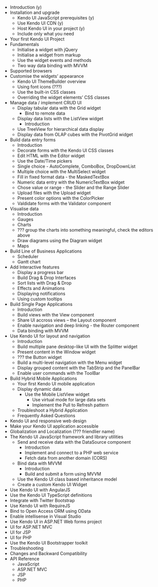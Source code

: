 * Introduction (y)
* Installation and upgrade
  * Kendo UI JavaScript prerequisites (y)
  * Use Kendo UI CDN (y)
  * Host Kendo UI in your project (y)
  * Include only what you need
* Your first Kendo UI Project
* Fundamentals
  * Initialise a widget with jQuery
  * Initialise a widget from markup
  * Use the widget events and methods
  * Two way data binding with MVVM
* Supported browsers
* Customise the widgets’ appearance
  * Kendo UI ThemeBuilder overview
  * Using font icons (???)
  * Use the built-in CSS classes
  * Overriding the widget elements’ CSS classes
* Manage data / implement CRUD UI
  * Display tabular data with the Grid widget
     * Bind to remote data
  * Display data lists with the ListView widget
     * Introduction
  * Use TreeView for hierarchical data display
  * Display data from OLAP cubes with the PivotGrid widget
* Build data entry forms
  * Introduction
  * Decorate forms with the Kendo UI CSS classes
  * Edit HTML with the Editor widget
  * Use the Date/Time pickers
  * Single choice - AutoComplete, ComboBox, DropDownList
  * Multiple choice with the MultiSelect widget
  * Fill in fixed format data - the MaskedTextBox
  * Numeric data entry with the NumericTextBox widget
  * Chose value or range - the Slider and the Range Slider
  * Upload files with the Upload widget
  * Present color options with the ColorPicker
  * Valdidate forms with the Validator component
* Visualise data
  * Introduction
  * Gauges
  * Charts
  * ??? group the charts into something meaningful, check the editors above
  * Draw diagrams using the Diagram widget
  * Maps
* Build Line of Business Applications
  * Scheduler
  * Gantt chart
* Add Interactive features
  * Display a progress bar
  * Build Drag & Drop Interfaces
  * Sort lists with Drag & Drop
  * Effects and Animations
  * Displaying notifications
  * Using custom tooltips
* Build Single Page Applications
  * Introduction
  * Build views with the View component
  * Share UI accross views – the Layout component
  * Enable navigation and deep linking - the Router component
  * Data binding with MVVM
* Use Kendo UI for layout and navigation
  * Introduction
  * Build multiple pane desktop-like UI with the Splitter widget
  * Present content in the Window widget
  * ??? the Button widget
  * Build a multi-level navigation with the Menu widget
  * Display grouped content with the TabStrip and the PanelBar
  * Enable user commands with the ToolBar
* Build Hybrid Mobile Applications
  * Your first Kendo UI mobile application
  * Display dynamic data
     * Use the Mobile ListView widget
        * Use virtual mode for large data sets
        * Implement the Pull to Refresh pattern
  * Troubleshoot a Hybrid Application
  * Frequently Asked Questions
* Kendo UI and responsive web design
* Make your Kendo UI application accessible
* Globalization and Localization (??? friendlier name)
* The Kendo UI JavaScript framework and library utilities
  * Send and receive data with the DataSource component
     * Introduction
     * Implement and connect to a PHP web service
     * Fetch data from another domain (CORS)
  * Bind data with MVVM
     * Introduction
     * Build and submit a form using MVVM
  * Use the Kendo UI class based inheritance model
  * Create a custom Kendo UI Widget
* Use Kendo UI with AngularJS
* Use the Kendo UI TypeScript definitions
* Integrate with Twitter Bootstrap
* Use Kendo UI with RequireJS
* Bind to Open Access ORM using OData
* Enable intellisense in Visual Studio
* Use Kendo UI in ASP.NET Web forms project
* UI for ASP.NET MVC
* UI for JSP
* UI for PHP
* Use the Kendo UI Bootstrapper toolkit
* Troubleshooting
* Changes and Backward Compatibility
* API Reference
  * JavaScript
  * ASP.NET MVC
  * JSP
  * PHP
